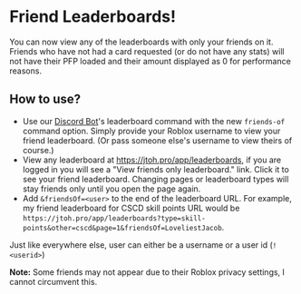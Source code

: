 <!--
Author: LoveliestJacob
Title: New friends leaderboards!
Summary: You can now view any of the leaderboards with only your friends on it.
-->

# Friend Leaderboards!
You can now view any of the leaderboards with only your friends on it. Friends who have not had a card requested (or do not have any stats) will not have their PFP loaded and their amount displayed as 0 for performance reasons. 

## How to use?
* Use our [Discord Bot](https://jtoh.pro/discord-bot)'s leaderboard command with the new `friends-of` command option. Simply provide your Roblox username to view your friend leaderboard. (Or pass someone else's username to view theirs of course.)
* View any leaderboard at https://jtoh.pro/app/leaderboards, if you are logged in you will see a "View friends only leaderboard." link. Click it to see your friend leaderboard. Changing pages or leaderboard types will stay friends only until you open the page again.
* Add `&friendsOf=<user>` to the end of the leaderboard URL. For example, my friend leaderboard for CSCD skill points URL would be `https://jtoh.pro/app/leaderboards?type=skill-points&other=cscd&page=1&friendsOf=LoveliestJacob`.

Just like everywhere else, user can either be a username or a user id (`!<userid>`)

**Note:** Some friends may not appear due to their Roblox privacy settings, I cannot circumvent this.
